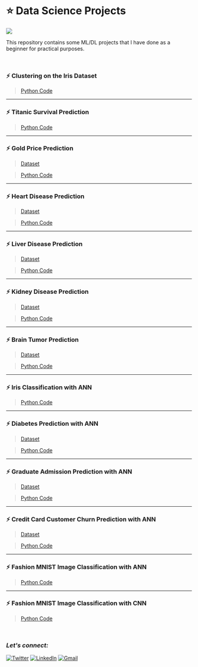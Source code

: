 # :star: Data Science Projects
![](https://img.shields.io/badge/Tools-Python%20|%20Pandas%20|%20Numpy%20|%20Matplotlib%20|%20Seaborn%20|%20Sklearn|%20Tensorflow%20|%20Keras-990088?style=for-the-badge)

This repository contains some ML/DL projects that I have done as a beginner for practical purposes.

<br>

### :zap: Clustering on the Iris Dataset
> [Python Code](https://github.com/Rohit-Rannavre/Data-Science-2022/blob/main/Beginner%20Data%20Science%20Projects/kmeans_on_iris.ipynb)

***

### :zap: Titanic Survival Prediction
> [Python Code](https://github.com/Rohit-Rannavre/Data-Science-2022/blob/main/Beginner%20Data%20Science%20Projects/titanic_survival_prediction_with_lightgbm.ipynb)

***

### :zap: Gold Price Prediction
> [Dataset](https://github.com/Rohit-Rannavre/Data-Science-2022/blob/main/Beginner%20Data%20Science%20Projects/gold_price_data.csv)

> [Python Code](https://github.com/Rohit-Rannavre/Data-Science-2022/blob/main/Beginner%20Data%20Science%20Projects/gold_price_prediction.ipynb)

***

### :zap: Heart Disease Prediction
> [Dataset](https://github.com/Rohit-Rannavre/Data-Science-2022/blob/main/Beginner%20Data%20Science%20Projects/heart_disease_data.csv)

> [Python Code](https://github.com/Rohit-Rannavre/Data-Science-2022/blob/main/Beginner%20Data%20Science%20Projects/heart_disease_prediction.ipynb)

***

### :zap: Liver Disease Prediction
> [Dataset](https://github.com/Rohit-Rannavre/Data-Science-2022/blob/main/Beginner%20Data%20Science%20Projects/liver_disease_dataset.csv)

> [Python Code](https://github.com/Rohit-Rannavre/Data-Science-2022/blob/main/Beginner%20Data%20Science%20Projects/liver_disease_prediction.ipynb)

***

### :zap: Kidney Disease Prediction
> [Dataset](https://github.com/Rohit-Rannavre/Data-Science-2022/blob/main/Beginner%20Data%20Science%20Projects/kidney_dataset.csv)

> [Python Code](https://github.com/Rohit-Rannavre/Data-Science-2022/blob/main/Beginner%20Data%20Science%20Projects/kidney_disease_prediction.ipynb)

***

### :zap: Brain Tumor Prediction
> [Dataset](https://github.com/Rohit-Rannavre/Data-Science-2022/blob/main/Beginner%20Data%20Science%20Projects/brain_tumor_dataset.csv)

> [Python Code](https://github.com/Rohit-Rannavre/Data-Science-2022/blob/main/Beginner%20Data%20Science%20Projects/brain_tumor_prediction.ipynb)

***

### :zap: Iris Classification with ANN
> [Python Code](https://github.com/Rohit-Rannavre/Data-Science-2022/blob/main/Beginner%20Data%20Science%20Projects/iris_classification_with_ANN.ipynb)

***

### :zap: Diabetes Prediction with ANN
> [Dataset](https://github.com/Rohit-Rannavre/Data-Science-2022/blob/main/Beginner%20Data%20Science%20Projects/diabetes_dataset.csv)

> [Python Code](https://github.com/Rohit-Rannavre/Data-Science-2022/blob/main/Beginner%20Data%20Science%20Projects/diabetes_prediction_with_ANN_2.ipynb)

***

### :zap: Graduate Admission Prediction with ANN
> [Dataset](https://github.com/Rohit-Rannavre/Data-Science-2022/blob/main/Beginner%20Data%20Science%20Projects/graduate_admission_dataset.csv)

> [Python Code](https://github.com/Rohit-Rannavre/Data-Science-2022/blob/main/Beginner%20Data%20Science%20Projects/graduate_admission_prediction.ipynb)

***

### :zap: Credit Card Customer Churn Prediction with ANN
> [Dataset](https://github.com/Rohit-Rannavre/Data-Science-2022/blob/main/Beginner%20Data%20Science%20Projects/credit_card_customer_churn_dataset.csv)

> [Python Code](https://github.com/Rohit-Rannavre/Data-Science-2022/blob/main/Beginner%20Data%20Science%20Projects/credit_card_customer_churn_prediction_with_ANN.ipynb)

***

### :zap: Fashion MNIST Image Classification with ANN
> [Python Code](https://github.com/Rohit-Rannavre/Data-Science-2022/blob/main/Beginner%20Data%20Science%20Projects/fashion_mnist_image_classification_with_ANN.ipynb)

***

### :zap: Fashion MNIST Image Classification with CNN
> [Python Code](https://github.com/Rohit-Rannavre/Data-Science-2022/blob/main/Beginner%20Data%20Science%20Projects/CNN_Fashion_MNIST.ipynb)

<br>

### ***Let's connect:*** 
[![Twitter](https://img.shields.io/badge/Twitter-%231DA1F2.svg?style=for-the-badge&logo=Twitter&logoColor=white)](https://twitter.com/Phylorohitics) 
[![LinkedIn](https://img.shields.io/badge/linkedin-%230077B5.svg?style=for-the-badge&logo=linkedin&logoColor=white)](https://www.linkedin.com/in/rohit-rannavre) 
[![Gmail](https://img.shields.io/badge/Gmail-D14836?style=for-the-badge&logo=gmail&logoColor=white)](mailto:rohit.rannavre@gmail.com)
